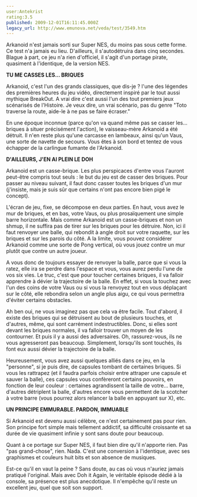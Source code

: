 ```yaml
---
user:Antekrist
rating:3.5
published: 2009-12-01T16:11:45.000Z
legacy_url: http://www.emunova.net/veda/test/3549.htm
---
```

Arkanoid n'est jamais sorti sur Super NES, du moins pas sous cette forme. Ce test n'a jamais eu lieu. D'ailleurs, il s'autodétruira dans cinq secondes. Blague à part, ce jeu n'a rien d'officiel, il s'agit d'un portage pirate, quasiment à l'identique, de la version NES.  

  

**TU ME CASSES LES... BRIQUES**  

Arkanoid, c'est l'un des grands classiques, que dis-je ? l'une des légendes des premières heures du jeu vidéo, directement inspiré par le tout aussi mythique BreakOut. A vrai dire c'est aussi l'un des tout premiers jeux scénarisés de l'Histoire. Je veux dire, un vrai scénario, pas du genre "Toto traverse la route, aide-le à ne pas se faire écraser."  

En une époque inconnue (parce qu'on va quand même pas se casser les... briques à situer précisément l'action), le vaisseau-mère Arkanoid a été détruit. Il n'en reste plus qu'une carcasse en lambeaux, ainsi qu'un Vaus, une sorte de navette de secours. Vous êtes à son bord et tentez de vous échapper de la carlingue fumante de l'Arkanoid.  

  

**D'AILLEURS, J'EN AI PLEIN LE DOH**  

Arkanoid est un casse-brique. Les plus perspicaces d'entre vous l'auront peut-être compris tout seuls : le but du jeu est de casser des briques. Pour passer au niveau suivant, il faut donc casser toutes les briques d'un mur (j'insiste, mais je suis sûr que certains n'ont pas encore bien pigé le concept).  

L'écran de jeu, fixe, se décompose en deux parties. En haut, vous avez le mur de briques, et en bas, votre Vaus, ou plus prosaïquement une simple barre horizontale. Mais comme Arkanoid est un casse-briques et non un shmup, il ne suffira pas de tirer sur les briques pour les détruire. Non, ici il faut renvoyer une balle, qui rebondit à angle droit sur votre raquette, sur les briques et sur les parois du côté. A la limite, vous pouvez considérer Arkanoid comme une sorte de Pong vertical, où vous jouez contre un mur plutôt que contre un autre joueur.  

A vous donc de toujours essayer de renvoyer la balle, parce que si vous la ratez, elle ira se perdre dans l'espace et vous, vous aurez perdu l'une de vos six vies. Le truc, c'est que pour toucher certaines briques, il va falloir apprendre à dévier la trajectoire de la balle. En effet, si vous la touchez avec l'un des coins de votre Vaus ou si vous la renvoyez tout en vous déplaçant sur le côté, elle rebondira selon un angle plus aigu, ce qui vous permettra d'éviter certains obstacles.  

Ah ben oui, ne vous imaginez pas que cela va être facile. Tout d'abord, il existe des briques qui se détruisent au bout de plusieurs touches, et d'autres, même, qui sont carrément indestructibles. Donc, si elles sont devant les briques normales, il va falloir trouver un moyen de les contourner. Et puis il y a aussi des adversaires. Oh, rassurez-vous, ils ne vous agresseront pas beaucoup. Simplement, lorsqu'ils sont touchés, ils font eux aussi dévier la trajectoire de la balle.  

Heureusement, vous avez aussi quelques alliés dans ce jeu, en la "personne", si je puis dire, de capsules tombant de certaines briques. Si vous les rattrapez (et il faudra parfois choisir entre attraper une capsule et sauver la balle), ces capsules vous confèreront certains pouvoirs, en fonction de leur couleur : certaines agrandissent la taille de votre... barre, d'autres détriplent la balle, d'autres encore vous permettent de la scotcher à votre barre (vous pourrez alors relancer la balle en appuyant sur X), etc.  

  

**UN PRINCIPE EMMURABLE. PARDON, IMMUABLE**  

Si Arkanoid est devenu aussi célèbre, ce n'est certainement pas pour rien. Son principe fort simple mais tellement addictif, sa difficulté croissante et sa durée de vie quasiment infinie y sont sans doute pour beaucoup.  

Quant à ce portage sur Super NES, il faut bien dire qu'il n'apporte rien. Pas "pas grand-chose", rien. Nada. C'est une conversion à l'identique, avec ses graphismes et couleurs huit bits et son absence de musiques.  

Est-ce qu'il en vaut la peine ? Sans doute, au cas où vous n'auriez jamais pratiqué l'original. Mais avec Doh it Again, le véritable épisode dédié à la console, sa présence est plus anecdotique. Il n'empêche qu'il reste un excellent jeu, quel que soit son support.